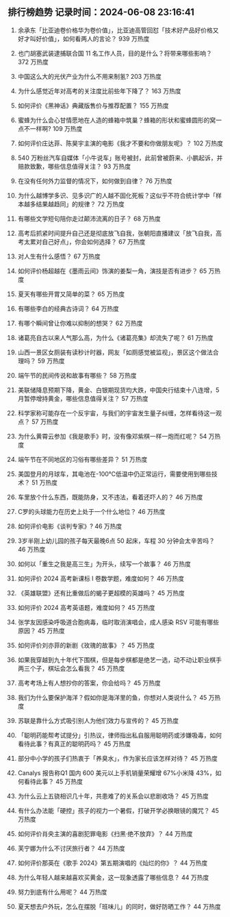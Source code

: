 
## 排行榜趋势 记录时间：2024-06-08 23:16:41
  
  1. 余承东「比亚迪卷价格华为卷价值」，比亚迪高管回怼「技术好产品好价格又好才叫好价值」，如何看两人的言论？ 939 万热度
    
  2. 也门胡塞武装逮捕联合国 11 名工作人员，目的是什么？将带来哪些影响？ 372 万热度
    
  3. 中国这么大的光伏产业为什么不用来制氢? 203 万热度
    
  4. 为什么感觉近年对高考的关注度比前些年下降了？ 163 万热度
    
  5. 如何评价《黑神话》典藏版售价与推荐配置？ 155 万热度
    
  6. 蜜蜂为什么会心甘情愿地在人造的蜂箱中筑巢？蜂箱的形状和蜜蜂圆形的窝一点不一样啊? 109 万热度
    
  7. 如何评价庄达菲、陈昊宇主演的电影《我才不要和你做朋友呢》？ 102 万热度
    
  8. 540 万粉丝汽车自媒体「小牛说车」账号被封，此前曾被蔚来、小鹏起诉，并赔款致歉，哪些信息值得关注？ 93 万热度
    
  9. 在没有任何外力监督的情况下，如何做到自律？ 76 万热度
    
  10. 为什么越博学多识、见多识广的人越不固化死板？这似乎不符合统计学中「样本越多结果越趋同」的规律？ 72 万热度
    
  11. 有哪些文学短句陪你走过颠沛流离的日子？ 68 万热度
    
  12. 高考后抓紧时间提升自己还是彻底放飞自我，张朝阳直播建议「放飞自我，高考太累对自己好点」，你会如何选择？ 67 万热度
    
  13. 对人生有什么感悟？ 67 万热度
    
  14. 如何评价杨超越在《墨雨云间》饰演的姜梨一角，演技是否有进步？ 65 万热度
    
  15. 夏天有哪些开胃又简单的菜？ 65 万热度
    
  16. 有哪些李白的经典古诗词？ 64 万热度
    
  17. 有哪个瞬间曾让你难以抑制的想哭？ 62 万热度
    
  18. 诸葛亮自古以来人气那么高，为什么《诸葛亮集》却流失了呢？ 61 万热度
    
  19. 山西一景区女厕装有读秒计时器，网友「如厕感觉被监视」，景区这个做法合理吗？ 59 万热度
    
  20. 端午节的民间传说和故事有哪些？ 58 万热度
    
  21. 美联储降息预期下降，黄金、白银期现货均大跌，中国央行结束十八连增，5月暂停增持黄金，哪些信息值得关注？ 57 万热度
    
  22. 科学家称可能存在一个反宇宙，与我们的宇宙发生量子纠缠，怎样看待这一观点？ 57 万热度
    
  23. 为什么黄霄云参加《我是歌手》时，没有像邓紫棋一样一炮而红呢？ 54 万热度
    
  24. 端午节在不同地区的习俗有哪些差异？ 51 万热度
    
  25. 美国登月的月球车，其电池在-100℃低温中仍正常运行，需要使用到哪些技术？ 51 万热度
    
  26. 车里放个什么东西，既能防身，又不违法，看着还吓人的？ 46 万热度
    
  27. C罗的头球能力在历史上处于一个什么地位？ 46 万热度
    
  28. 如何评价电影《谈判专家》? 46 万热度
    
  29. 3岁半刚上幼儿园的孩子每天最晚6点 50 起床，车程 30 分钟会太辛苦吗？ 46 万热度
    
  30. 如何以「重生之我是高三生」为开头，续写一个故事？ 46 万热度
    
  31. 如何评价 2024 高考新课标 I 卷数学题，难度如何？ 46 万热度
    
  32. 《英雄联盟》还有比重做后的蝎子更超模的英雄吗？ 45 万热度
    
  33. 如何评价 2024 高考英语题，难度如何？ 45 万热度
    
  34. 张学友因感染呼吸道合胞病毒，临时取消演唱会，成人感染 RSV 可能有哪些原因？ 45 万热度
    
  35. 如何评价刘亦菲的新剧《玫瑰的故事》？ 45 万热度
    
  36. 如果我穿越到九十年代下围棋，但是每步棋都是绝艺一选，动不动让职业棋手两三个子，棋坛会怎么看我？ 45 万热度
    
  37. 高考考场上有人想抄你的答案，你会给吗？ 45 万热度
    
  38. 我们为什么要保护海洋？假如你是海洋里的鱼，你想对人类说什么？ 45 万热度
    
  39. 苏联是靠什么方式吸引别人为他们效力与宣传的？ 45 万热度
    
  40. 「聪明药能帮考试提分」引热议，律师指出私自服用聪明药或涉嫌吸毒，如何看待此事？有真正的聪明药吗？ 45 万热度
    
  41. 部分中小学的孩子们热衷于「养臭水」，作为家长应该怎样对待？ 45 万热度
    
  42. Canalys 报告称Q1 国内 600 美元以上手机销量荣耀增 67%小米降 43%，如何看待此事？ 45 万热度
    
  43. 为什么云上五骁相识几十年，共患难了的关系会以悲剧收场？ 45 万热度
    
  44. 有什么办法能「硬控」孩子的视力一个暑假，打破开学必换眼镜的魔咒？ 45 万热度
    
  45. 如何评价肖央主演的喜剧犯罪电影《扫黑·绝不放弃》？ 44 万热度
    
  46. 芙宁娜为什么不讨厌旅行者？ 44 万热度
    
  47. 如何评价那英在《歌手 2024》第五期演唱的《灿烂的你》？ 44 万热度
    
  48. 为什么年轻人越来越喜欢买黄金，这一现象透露了哪些信息？ 44 万热度
    
  49. 努力到底有什么用呢？ 44 万热度
    
  50. 夏天想去户外玩，怎么在摆脱「班味儿」的同时，做好防晒工作？ 44 万热度
    